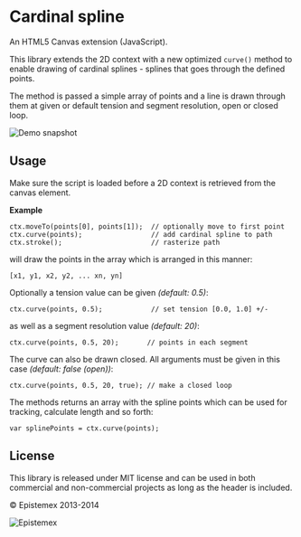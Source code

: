﻿Cardinal spline
===============

An HTML5 Canvas extension (JavaScript).

This library extends the 2D context with a new optimized `curve()` method
to enable drawing of cardinal splines - splines that goes through the defined
points.

The method is passed a simple array of points and a line is drawn through
them at given or default tension and segment resolution, open or closed loop.

![Demo snapshot](http://i.imgur.com/5e69T5C.png)

Usage
-----

Make sure the script is loaded before a 2D context is retrieved from the
canvas element.

**Example**

    ctx.moveTo(points[0], points[1]);  // optionally move to first point
    ctx.curve(points);                 // add cardinal spline to path
    ctx.stroke();                      // rasterize path

will draw the points in the array which is arranged in this manner:

    [x1, y1, x2, y2, ... xn, yn]

Optionally a tension value can be given *(default: 0.5)*:

    ctx.curve(points, 0.5);            // set tension [0.0, 1.0] +/-

as well as a segment resolution value *(default: 20)*:

    ctx.curve(points, 0.5, 20);       // points in each segment

The curve can also be drawn closed. All arguments must be given in this
case *(default: false (open))*:

    ctx.curve(points, 0.5, 20, true); // make a closed loop

The methods returns an array with the spline points which can be used for
tracking, calculate length and so forth:

    var splinePoints = ctx.curve(points);

License
-------

This library is released under MIT license and can be used in both
commercial and non-commercial projects as long as the header is included.

&copy; Epistemex 2013-2014

![Epistemex](http://i.imgur.com/3KISXaq.png)
